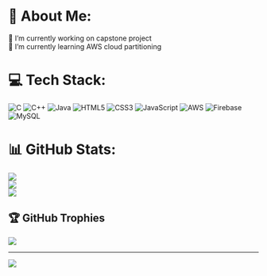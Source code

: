# 💫 About Me:
🔭 I’m currently working on capstone project <br>🌱 I’m currently learning AWS cloud partitioning<br>


# 💻 Tech Stack:
![C](https://img.shields.io/badge/c-%2300599C.svg?style=for-the-badge&logo=c&logoColor=white) ![C++](https://img.shields.io/badge/c++-%2300599C.svg?style=for-the-badge&logo=c%2B%2B&logoColor=white) ![Java](https://img.shields.io/badge/java-%23ED8B00.svg?style=for-the-badge&logo=openjdk&logoColor=white) ![HTML5](https://img.shields.io/badge/html5-%23E34F26.svg?style=for-the-badge&logo=html5&logoColor=white) ![CSS3](https://img.shields.io/badge/css3-%231572B6.svg?style=for-the-badge&logo=css3&logoColor=white) ![JavaScript](https://img.shields.io/badge/javascript-%23323330.svg?style=for-the-badge&logo=javascript&logoColor=%23F7DF1E) ![AWS](https://img.shields.io/badge/AWS-%23FF9900.svg?style=for-the-badge&logo=amazon-aws&logoColor=white) ![Firebase](https://img.shields.io/badge/firebase-%23039BE5.svg?style=for-the-badge&logo=firebase) ![MySQL](https://img.shields.io/badge/mysql-4479A1.svg?style=for-the-badge&logo=mysql&logoColor=white)
# 📊 GitHub Stats:
![](https://github-readme-stats.vercel.app/api?username=sundhar&theme=dark&hide_border=false&include_all_commits=false&count_private=false)<br/>
![](https://github-readme-streak-stats.herokuapp.com/?user=sundhar&theme=dark&hide_border=false)<br/>
![](https://github-readme-stats.vercel.app/api/top-langs/?username=sundhar&theme=dark&hide_border=false&include_all_commits=false&count_private=false&layout=compact)

## 🏆 GitHub Trophies
![](https://github-profile-trophy.vercel.app/?username=sundhar&theme=kacho_ga&no-frame=false&no-bg=true&margin-w=4)

---
[![](https://visitcount.itsvg.in/api?id=sundhar&icon=10&color=7)](https://visitcount.itsvg.in)

<!-- Proudly created with GPRM ( https://gprm.itsvg.in ) -->
<!---
Sundhar1710/Sundhar1710 is a ✨ special ✨ repository because its `README.md` (this file) appears on your GitHub profile.
You can click the Preview link to take a look at your changes.
--->
